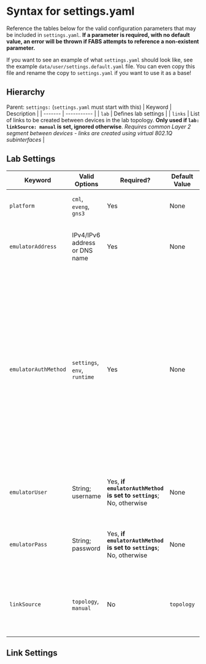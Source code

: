 # Syntax for settings.yaml

Reference the tables below for the valid configuration parameters that may be included in `settings.yaml`. **If a parameter is required, with no default value, an error will be thrown if FABS attempts to reference a non-existent parameter.**

If you want to see an example of what `settings.yaml` should look like, see the example `data/user/settings.default.yaml` file. You can even copy this file and rename the copy to `settings.yaml` if you want to use it as a base!

## Hierarchy

Parent: `settings:` (`settings.yaml` must start with this)
| Keyword | Description |
| ------- | ----------- |
| `lab` | Defines lab settings |
| `links` | List of links to be created between devices in the lab topology. **Only used if `lab: linkSource: manual` is set, ignored otherwise**. *Requires common Layer 2 segment between devices - links are created using virtual 802.1Q subinterfaces* |

## Lab Settings

| Keyword | Valid Options | Required? | Default Value | Description |
| ------- | ------------- | --------- | ------------- | ----------- |
| `platform` | `cml`, `eveng`, `gns3`| Yes | None | Defines the network emulation platform that the lab is running in |
| `emulatorAddress` | IPv4/IPv6 address or DNS name | Yes | None | Defines the IP address/DNS name for the network emulator host for FABS to interact with via API |
| `emulatorAuthMethod` | `settings`, `env`, `runtime` | Yes | None | Defines the method used to provide FABS with network emulator credentials - `settings` uses the plain-text definition of the username/password in `settings.yaml` (see `emulatorUser` and `emulatorPass` parameters), `env` uses the `FABS_EMULATOR_USER` and `FABS_EMULATOR_PW` environment variables, and `runtime` allows you to type in the credentials every time FABS runs using the `--username` and `--password` parameters |
| `emulatorUser` | String; username | Yes, **if `emulatorAuthMethod` is set to `settings`**; No, otherwise | None | Defines the username FABS uses to communicate with the network emulator via API |
| `emulatorPass` | String; password | Yes, **if `emulatorAuthMethod` is set to `settings`**; No, otherwise | None | Defines the password FABS uses to communicate with the network emulator via API **in plain-text**. |
| `linkSource` | `topology`, `manual` | No | `topology` | Defines the method FABS uses to gather link data (getting the links directly from the topology or from the `links` hierarchy in settings.yaml) |

## Link Settings

